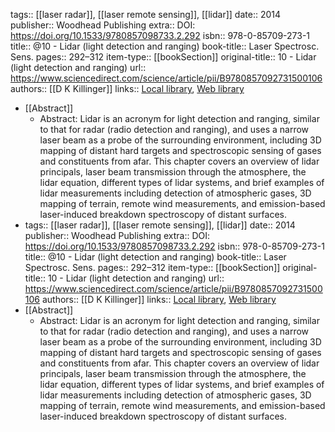 tags:: [[laser radar]], [[laser remote sensing]], [[lidar]]
date:: 2014
publisher:: Woodhead Publishing
extra:: DOI: https://doi.org/10.1533/9780857098733.2.292
isbn:: 978-0-85709-273-1
title:: @10 - Lidar (light detection and ranging)
book-title:: Laser Spectrosc. Sens.
pages:: 292–312
item-type:: [[bookSection]]
original-title:: 10 - Lidar (light detection and ranging)
url:: https://www.sciencedirect.com/science/article/pii/B9780857092731500106
authors:: [[D K Killinger]]
links:: [Local library](zotero://select/library/items/NU87S3LS), [Web library](https://www.zotero.org/users/9756735/items/NU87S3LS)

- [[Abstract]]
	- Abstract: Lidar is an acronym for light detection and ranging, similar to that for radar (radio detection and ranging), and uses a narrow laser beam as a probe of the surrounding environment, including 3D mapping of distant hard targets and spectroscopic sensing of gases and constituents from afar. This chapter covers an overview of lidar principals, laser beam transmission through the atmosphere, the lidar equation, different types of lidar systems, and brief examples of lidar measurements including detection of atmospheric gases, 3D mapping of terrain, remote wind measurements, and emission-based laser-induced breakdown spectroscopy of distant surfaces.
- tags:: [[laser radar]], [[laser remote sensing]], [[lidar]]
  date:: 2014
  publisher:: Woodhead Publishing
  extra:: DOI: https://doi.org/10.1533/9780857098733.2.292
  isbn:: 978-0-85709-273-1
  title:: @10 - Lidar (light detection and ranging)
  book-title:: Laser Spectrosc. Sens.
  pages:: 292–312
  item-type:: [[bookSection]]
  original-title:: 10 - Lidar (light detection and ranging)
  url:: https://www.sciencedirect.com/science/article/pii/B9780857092731500106
  authors:: [[D K Killinger]]
  links:: [Local library](zotero://select/library/items/NU87S3LS), [Web library](https://www.zotero.org/users/9756735/items/NU87S3LS)
- [[Abstract]]
	- Abstract: Lidar is an acronym for light detection and ranging, similar to that for radar (radio detection and ranging), and uses a narrow laser beam as a probe of the surrounding environment, including 3D mapping of distant hard targets and spectroscopic sensing of gases and constituents from afar. This chapter covers an overview of lidar principals, laser beam transmission through the atmosphere, the lidar equation, different types of lidar systems, and brief examples of lidar measurements including detection of atmospheric gases, 3D mapping of terrain, remote wind measurements, and emission-based laser-induced breakdown spectroscopy of distant surfaces.